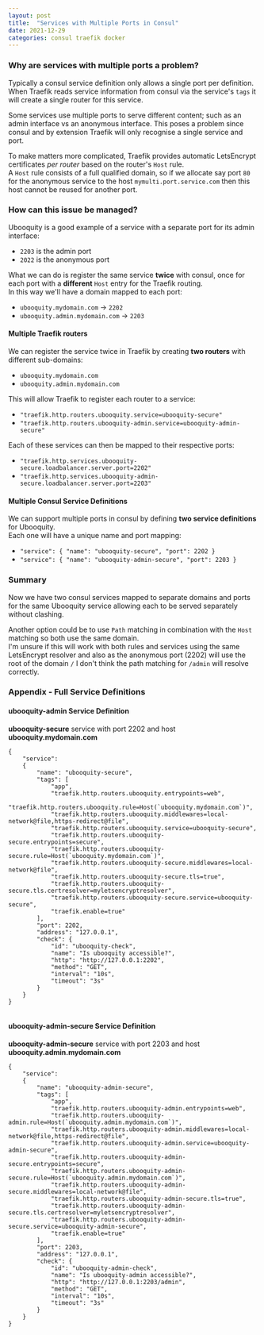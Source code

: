 ```yaml
---
layout: post
title:  "Services with Multiple Ports in Consul"
date: 2021-12-29
categories: consul traefik docker
---
```


### Why are services with multiple ports a problem?
Typically a consul service definition only allows a single port per definition.  
When Traefik reads service information from consul via the service's `tags` it will create a single router for this service.  

Some services use multiple ports to serve different content; such as an admin interface vs an anonymous interface. This poses a problem since consul and by extension Traefik will only recognise a single service and port.  

To make matters more complicated, Traefik provides automatic LetsEncrypt certificates _per router_ based on the router's `Host` rule.  
A `Host` rule consists of a full qualified domain, so if we allocate say port `80` for the anonymous service to the host `mymulti.port.service.com` then this host cannot be reused for another port.  


### How can this issue be managed?
Ubooquity is a good example of a service with a separate port for its admin interface:
* `2203` is the admin port
* `2022` is the anonymous port

What we can do is register the same service **twice** with consul, once for each port with a **different** `Host` entry for the Traefik routing.  
In this way we'll have a domain mapped to each port:
* `ubooquity.mydomain.com` -> `2202`
* `ubooquity.admin.mydomain.com` -> `2203`

#### Multiple Traefik routers
We can register the service twice in Traefik by creating **two routers** with different sub-domains:
* `ubooquity.mydomain.com`
* `ubooquity.admin.mydomain.com`

This will allow Traefik to register each router to a service:
* `"traefik.http.routers.ubooquity.service=ubooquity-secure"`
* `"traefik.http.routers.ubooquity-admin.service=ubooquity-admin-secure"`

Each of these services can then be mapped to their respective ports:
* `"traefik.http.services.ubooquity-secure.loadbalancer.server.port=2202"`
* `"traefik.http.services.ubooquity-admin-secure.loadbalancer.server.port=2203"`


#### Multiple Consul Service Definitions
We can support multiple ports in consul by defining **two service definitions** for Ubooquity.  
Each one will have a unique name and port mapping:  
* `"service": { "name": "ubooquity-secure", "port": 2202 }`
* `"service": { "name": "ubooquity-admin-secure", "port": 2203 }`

### Summary
Now we have two consul services mapped to separate domains and ports for the same Ubooquity service allowing each to be served separately without clashing.  

Another option could be to use `Path` matching in combination with the `Host` matching so both use the same domain.  
I'm unsure if this will work with both rules and services using the same LetsEncrypt resolver and also as the anonymous port (2202) will use the root of the domain `/` I don't think the path matching for `/admin` will resolve correctly.  

### Appendix - Full Service Definitions
#### ubooquity-admin Service Definition
**ubooquity-secure** service with port 2202 and host **ubooquity.mydomain.com**
```
{
    "service":
    {
        "name": "ubooquity-secure",
        "tags": [
            "app",
            "traefik.http.routers.ubooquity.entrypoints=web",
            "traefik.http.routers.ubooquity.rule=Host(`ubooquity.mydomain.com`)",
            "traefik.http.routers.ubooquity.middlewares=local-network@file,https-redirect@file",
            "traefik.http.routers.ubooquity.service=ubooquity-secure",
            "traefik.http.routers.ubooquity-secure.entrypoints=secure",
            "traefik.http.routers.ubooquity-secure.rule=Host(`ubooquity.mydomain.com`)",
            "traefik.http.routers.ubooquity-secure.middlewares=local-network@file",
            "traefik.http.routers.ubooquity-secure.tls=true",
            "traefik.http.routers.ubooquity-secure.tls.certresolver=myletsencryptresolver",
            "traefik.http.routers.ubooquity-secure.service=ubooquity-secure",
            "traefik.enable=true"
        ],
        "port": 2202,
        "address": "127.0.0.1",
        "check": {
            "id": "ubooquity-check",
            "name": "Is ubooquity accessible?",
            "http": "http://127.0.0.1:2202",
            "method": "GET",
            "interval": "10s",
            "timeout": "3s"
        }
    }
}


```
#### ubooquity-admin-secure Service Definition
**ubooquity-admin-secure** service with port 2203 and host **ubooquity.admin.mydomain.com**
```
{
    "service":
    {
        "name": "ubooquity-admin-secure",
        "tags": [
            "app",
            "traefik.http.routers.ubooquity-admin.entrypoints=web",
            "traefik.http.routers.ubooquity-admin.rule=Host(`ubooquity.admin.mydomain.com`)",
            "traefik.http.routers.ubooquity-admin.middlewares=local-network@file,https-redirect@file",
            "traefik.http.routers.ubooquity-admin.service=ubooquity-admin-secure",
            "traefik.http.routers.ubooquity-admin-secure.entrypoints=secure",
            "traefik.http.routers.ubooquity-admin-secure.rule=Host(`ubooquity.admin.mydomain.com`)",
            "traefik.http.routers.ubooquity-admin-secure.middlewares=local-network@file",
            "traefik.http.routers.ubooquity-admin-secure.tls=true",
            "traefik.http.routers.ubooquity-admin-secure.tls.certresolver=myletsencryptresolver",
            "traefik.http.routers.ubooquity-admin-secure.service=ubooquity-admin-secure",
            "traefik.enable=true"
        ],
        "port": 2203,
        "address": "127.0.0.1",
        "check": {
            "id": "ubooquity-admin-check",
            "name": "Is ubooquity-admin accessible?",
            "http": "http://127.0.0.1:2203/admin",
            "method": "GET",
            "interval": "10s",
            "timeout": "3s"
        }
    }
}

```
